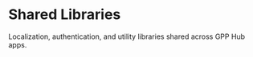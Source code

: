 # Shared Libraries

Localization, authentication, and utility libraries shared across GPP Hub apps.

